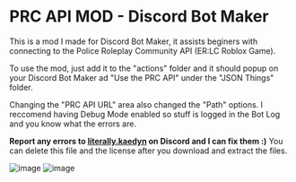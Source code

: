 # PRC API MOD - Discord Bot Maker
This is a mod I made for Discord Bot Maker, it assists beginers with connecting to the Police Roleplay Community API (ER:LC Roblox Game).

To use the mod, just add it to the "actions" folder and it should popup on your Discord Bot Maker ad "Use the PRC API" under the "JSON Things" folder.

Changing the "PRC API URL" area also changed the "Path" options.
I reccomend having Debug Mode enabled so stuff is logged in the Bot Log and you know what the errors are.

**Report any errors to [literally.kaedyn](https://discord.com/users/797985750054076437) on Discord and I can fix them :)**
You can delete this file and the license after you download and extract the files.

![image](https://github.com/Long-Winer12/prc_api_DBM-Mod/assets/138969873/386e8a53-a87d-48ab-aea4-87bbfc1b61ed)
![image](https://github.com/Long-Winer12/prc_api_DBM-Mod/assets/138969873/db07c0f4-4270-474c-a974-9d831f7497cd)
